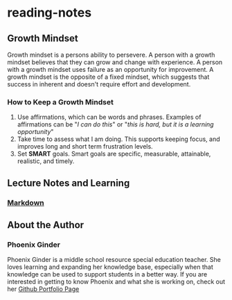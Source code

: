 # reading-notes
## Growth Mindset
Growth mindset is a persons ability to persevere. A person with a growth mindset believes that they can grow and change with experience. A person with a growth mindset uses failure as an opportunity for improvement. A growth mindset is the opposite of a fixed mindset, which suggests that success in inherent and doesn't require effort and development. 
### How to Keep a Growth Mindset
1. Use affirmations, which can be words and phrases. Examples of affirmations can be "*I can do this*" or "*this is hard, but it is a learning opportunity*"
2. Take time to assess what I am doing. This supports keeping focus, and improves long and short term frustration levels.
3. Set **SMART** goals. Smart goals are specific, measurable, attainable, realistic, and timely.
## Lecture Notes and Learning
### [Markdown](https://phoenixginder.github.io/Markdown/)
## About the Author
### Phoenix Ginder
Phoenix Ginder is a middle school resource special education teacher. She loves learning and expanding her knowledge base, especially when that knowledge can be used to support students in a better way. If you are interested in getting to know Phoenix and what she is working on, check out her [Github Portfolio Page]( https://github.com/PhoenixGinder)
